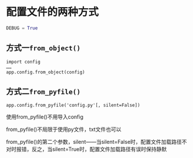 # 配置文件的两种方式

```config.py
DEBUG = True
```
## 方式一`from_object()`
```
import config
……
app.config.from_object(config)
```
## 方式二`from_pyfile()`
```
app.config.from_pyfile('config.py'[, silent=False])
```
使用from_pyfile()不用导入config

from_pyfile()不局限于使用py文件，txt文件也可以

from_pyfile()的第二个参数，silent——当silent=False时，配置文件加载路径不对时报错，反之，当silent=True时，配置文件加载路径有误时保持静默